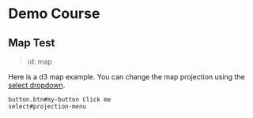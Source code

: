 # Demo Course

## Map Test
> id: map

Here is a d3 map example. You can change the map projection using the
[select dropdown](->#projection-menu).

    button.btn#my-button Click me
    select#projection-menu
